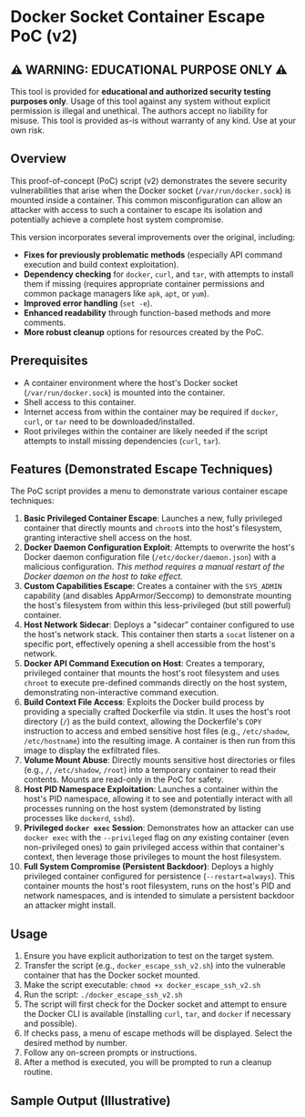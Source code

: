# Docker Socket Container Escape PoC (v2)

## ⚠️ WARNING: EDUCATIONAL PURPOSE ONLY ⚠️

This tool is provided for **educational and authorized security testing purposes only**.
Usage of this tool against any system without explicit permission is illegal and unethical. The authors accept no liability for misuse. This tool is provided as-is without warranty of any kind. Use at your own risk.

## Overview

This proof-of-concept (PoC) script (v2) demonstrates the severe security vulnerabilities that arise when the Docker socket (`/var/run/docker.sock`) is mounted inside a container. This common misconfiguration can allow an attacker with access to such a container to escape its isolation and potentially achieve a complete host system compromise.

This version incorporates several improvements over the original, including:
-   **Fixes for previously problematic methods** (especially API command execution and build context exploitation).
-   **Dependency checking** for `docker`, `curl`, and `tar`, with attempts to install them if missing (requires appropriate container permissions and common package managers like `apk`, `apt`, or `yum`).
-   **Improved error handling** (`set -e`).
-   **Enhanced readability** through function-based methods and more comments.
-   **More robust cleanup** options for resources created by the PoC.

## Prerequisites

-   A container environment where the host's Docker socket (`/var/run/docker.sock`) is mounted into the container.
-   Shell access to this container.
-   Internet access from within the container may be required if `docker`, `curl`, or `tar` need to be downloaded/installed.
-   Root privileges within the container are likely needed if the script attempts to install missing dependencies (`curl`, `tar`).

## Features (Demonstrated Escape Techniques)

The PoC script provides a menu to demonstrate various container escape techniques:

1.  **Basic Privileged Container Escape**: Launches a new, fully privileged container that directly mounts and `chroot`s into the host's filesystem, granting interactive shell access on the host.
2.  **Docker Daemon Configuration Exploit**: Attempts to overwrite the host's Docker daemon configuration file (`/etc/docker/daemon.json`) with a malicious configuration. *This method requires a manual restart of the Docker daemon on the host to take effect.*
3.  **Custom Capabilities Escape**: Creates a container with the `SYS_ADMIN` capability (and disables AppArmor/Seccomp) to demonstrate mounting the host's filesystem from within this less-privileged (but still powerful) container.
4.  **Host Network Sidecar**: Deploys a "sidecar" container configured to use the host's network stack. This container then starts a `socat` listener on a specific port, effectively opening a shell accessible from the host's network.
5.  **Docker API Command Execution on Host**: Creates a temporary, privileged container that mounts the host's root filesystem and uses `chroot` to execute pre-defined commands directly on the host system, demonstrating non-interactive command execution.
6.  **Build Context File Access**: Exploits the Docker build process by providing a specially crafted Dockerfile via stdin. It uses the host's root directory (`/`) as the build context, allowing the Dockerfile's `COPY` instruction to access and embed sensitive host files (e.g., `/etc/shadow`, `/etc/hostname`) into the resulting image. A container is then run from this image to display the exfiltrated files.
7.  **Volume Mount Abuse**: Directly mounts sensitive host directories or files (e.g., `/`, `/etc/shadow`, `/root`) into a temporary container to read their contents. Mounts are read-only in the PoC for safety.
8.  **Host PID Namespace Exploitation**: Launches a container within the host's PID namespace, allowing it to see and potentially interact with all processes running on the host system (demonstrated by listing processes like `dockerd`, `sshd`).
9.  **Privileged `docker exec` Session**: Demonstrates how an attacker can use `docker exec` with the `--privileged` flag on *any* existing container (even non-privileged ones) to gain privileged access within that container's context, then leverage those privileges to mount the host filesystem.
10. **Full System Compromise (Persistent Backdoor)**: Deploys a highly privileged container configured for persistence (`--restart=always`). This container mounts the host's root filesystem, runs on the host's PID and network namespaces, and is intended to simulate a persistent backdoor an attacker might install.

## Usage

1.  Ensure you have explicit authorization to test on the target system.
2.  Transfer the script (e.g., `docker_escape_ssh_v2.sh`) into the vulnerable container that has the Docker socket mounted.
3.  Make the script executable: `chmod +x docker_escape_ssh_v2.sh`
4.  Run the script: `./docker_escape_ssh_v2.sh`
5.  The script will first check for the Docker socket and attempt to ensure the Docker CLI is available (installing `curl`, `tar`, and `docker` if necessary and possible).
6.  If checks pass, a menu of escape methods will be displayed. Select the desired method by number.
7.  Follow any on-screen prompts or instructions.
8.  After a method is executed, you will be prompted to run a cleanup routine.

## Sample Output (Illustrative)